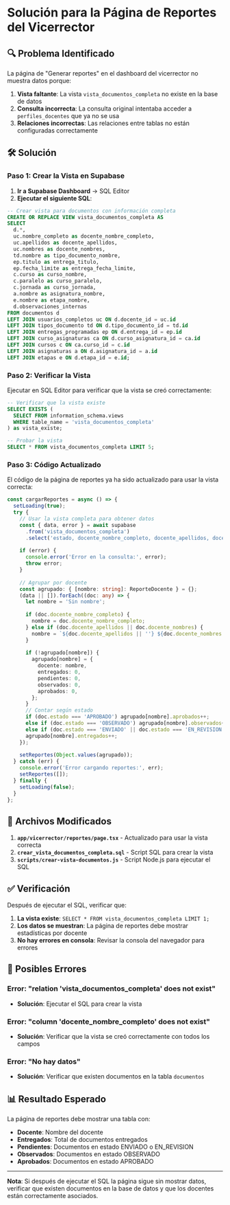 # Solución para la Página de Reportes del Vicerrector

## 🔍 Problema Identificado

La página de "Generar reportes" en el dashboard del vicerrector no muestra datos porque:

1. **Vista faltante**: La vista `vista_documentos_completa` no existe en la base de datos
2. **Consulta incorrecta**: La consulta original intentaba acceder a `perfiles_docentes` que ya no se usa
3. **Relaciones incorrectas**: Las relaciones entre tablas no están configuradas correctamente

## 🛠️ Solución

### Paso 1: Crear la Vista en Supabase

1. **Ir a Supabase Dashboard** → SQL Editor
2. **Ejecutar el siguiente SQL**:

```sql
-- Crear vista para documentos con información completa
CREATE OR REPLACE VIEW vista_documentos_completa AS
SELECT 
  d.*,
  uc.nombre_completo as docente_nombre_completo,
  uc.apellidos as docente_apellidos,
  uc.nombres as docente_nombres,
  td.nombre as tipo_documento_nombre,
  ep.titulo as entrega_titulo,
  ep.fecha_limite as entrega_fecha_limite,
  c.curso as curso_nombre,
  c.paralelo as curso_paralelo,
  c.jornada as curso_jornada,
  a.nombre as asignatura_nombre,
  e.nombre as etapa_nombre,
  d.observaciones_internas
FROM documentos d
LEFT JOIN usuarios_completos uc ON d.docente_id = uc.id
LEFT JOIN tipos_documento td ON d.tipo_documento_id = td.id
LEFT JOIN entregas_programadas ep ON d.entrega_id = ep.id
LEFT JOIN curso_asignaturas ca ON d.curso_asignatura_id = ca.id
LEFT JOIN cursos c ON ca.curso_id = c.id
LEFT JOIN asignaturas a ON d.asignatura_id = a.id
LEFT JOIN etapas e ON d.etapa_id = e.id;
```

### Paso 2: Verificar la Vista

Ejecutar en SQL Editor para verificar que la vista se creó correctamente:

```sql
-- Verificar que la vista existe
SELECT EXISTS (
  SELECT FROM information_schema.views 
  WHERE table_name = 'vista_documentos_completa'
) as vista_existe;

-- Probar la vista
SELECT * FROM vista_documentos_completa LIMIT 5;
```

### Paso 3: Código Actualizado

El código de la página de reportes ya ha sido actualizado para usar la vista correcta:

```typescript
const cargarReportes = async () => {
  setLoading(true);
  try {
    // Usar la vista completa para obtener datos
    const { data, error } = await supabase
      .from('vista_documentos_completa')
      .select('estado, docente_nombre_completo, docente_apellidos, docente_nombres');
    
    if (error) {
      console.error('Error en la consulta:', error);
      throw error;
    }
    
    // Agrupar por docente
    const agrupado: { [nombre: string]: ReporteDocente } = {};
    (data || []).forEach((doc: any) => {
      let nombre = 'Sin nombre';
      
      if (doc.docente_nombre_completo) {
        nombre = doc.docente_nombre_completo;
      } else if (doc.docente_apellidos || doc.docente_nombres) {
        nombre = `${doc.docente_apellidos || ''} ${doc.docente_nombres || ''}`.trim();
      }
      
      if (!agrupado[nombre]) {
        agrupado[nombre] = {
          docente: nombre,
          entregados: 0,
          pendientes: 0,
          observados: 0,
          aprobados: 0,
        };
      }
      // Contar según estado
      if (doc.estado === 'APROBADO') agrupado[nombre].aprobados++;
      else if (doc.estado === 'OBSERVADO') agrupado[nombre].observados++;
      else if (doc.estado === 'ENVIADO' || doc.estado === 'EN_REVISION') agrupado[nombre].pendientes++;
      agrupado[nombre].entregados++;
    });
    
    setReportes(Object.values(agrupado));
  } catch (err) {
    console.error('Error cargando reportes:', err);
    setReportes([]);
  } finally {
    setLoading(false);
  }
};
```

## 🔧 Archivos Modificados

1. **`app/vicerrector/reportes/page.tsx`** - Actualizado para usar la vista correcta
2. **`crear_vista_documentos_completa.sql`** - Script SQL para crear la vista
3. **`scripts/crear-vista-documentos.js`** - Script Node.js para ejecutar el SQL

## ✅ Verificación

Después de ejecutar el SQL, verificar que:

1. **La vista existe**: `SELECT * FROM vista_documentos_completa LIMIT 1;`
2. **Los datos se muestran**: La página de reportes debe mostrar estadísticas por docente
3. **No hay errores en consola**: Revisar la consola del navegador para errores

## 🚨 Posibles Errores

### Error: "relation 'vista_documentos_completa' does not exist"
- **Solución**: Ejecutar el SQL para crear la vista

### Error: "column 'docente_nombre_completo' does not exist"
- **Solución**: Verificar que la vista se creó correctamente con todos los campos

### Error: "No hay datos"
- **Solución**: Verificar que existen documentos en la tabla `documentos`

## 📊 Resultado Esperado

La página de reportes debe mostrar una tabla con:
- **Docente**: Nombre del docente
- **Entregados**: Total de documentos entregados
- **Pendientes**: Documentos en estado ENVIADO o EN_REVISION
- **Observados**: Documentos en estado OBSERVADO
- **Aprobados**: Documentos en estado APROBADO

---

**Nota**: Si después de ejecutar el SQL la página sigue sin mostrar datos, verificar que existen documentos en la base de datos y que los docentes están correctamente asociados. 